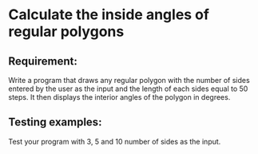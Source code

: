 # Calculate the inside angles of regular polygons

## Requirement:

Write a program that draws any regular polygon with the number of sides entered by the user as the input and the length of each sides equal to 50 steps.
It then displays the interior angles of the polygon in degrees.

## Testing examples:

Test your program with 3, 5 and 10 number of sides as the input.

